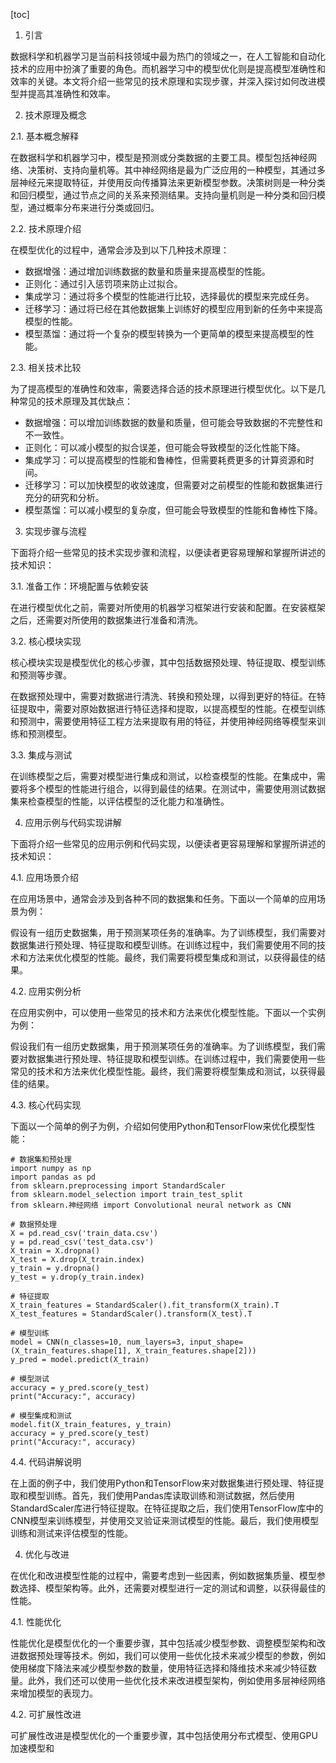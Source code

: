 
[toc]                    
                
                
1. 引言

数据科学和机器学习是当前科技领域中最为热门的领域之一，在人工智能和自动化技术的应用中扮演了重要的角色。而机器学习中的模型优化则是提高模型准确性和效率的关键。本文将介绍一些常见的技术原理和实现步骤，并深入探讨如何改进模型并提高其准确性和效率。

2. 技术原理及概念

2.1. 基本概念解释

在数据科学和机器学习中，模型是预测或分类数据的主要工具。模型包括神经网络、决策树、支持向量机等。其中神经网络是最为广泛应用的一种模型，其通过多层神经元来提取特征，并使用反向传播算法来更新模型参数。决策树则是一种分类和回归模型，通过节点之间的关系来预测结果。支持向量机则是一种分类和回归模型，通过概率分布来进行分类或回归。

2.2. 技术原理介绍

在模型优化的过程中，通常会涉及到以下几种技术原理：

- 数据增强：通过增加训练数据的数量和质量来提高模型的性能。
- 正则化：通过引入惩罚项来防止过拟合。
- 集成学习：通过将多个模型的性能进行比较，选择最优的模型来完成任务。
- 迁移学习：通过将已经在其他数据集上训练好的模型应用到新的任务中来提高模型的性能。
- 模型蒸馏：通过将一个复杂的模型转换为一个更简单的模型来提高模型的性能。

2.3. 相关技术比较

为了提高模型的准确性和效率，需要选择合适的技术原理进行模型优化。以下是几种常见的技术原理及其优缺点：

- 数据增强：可以增加训练数据的数量和质量，但可能会导致数据的不完整性和不一致性。
- 正则化：可以减小模型的拟合误差，但可能会导致模型的泛化性能下降。
- 集成学习：可以提高模型的性能和鲁棒性，但需要耗费更多的计算资源和时间。
- 迁移学习：可以加快模型的收敛速度，但需要对之前模型的性能和数据集进行充分的研究和分析。
- 模型蒸馏：可以减小模型的复杂度，但可能会导致模型的性能和鲁棒性下降。

3. 实现步骤与流程

下面将介绍一些常见的技术实现步骤和流程，以便读者更容易理解和掌握所讲述的技术知识：

3.1. 准备工作：环境配置与依赖安装

在进行模型优化之前，需要对所使用的机器学习框架进行安装和配置。在安装框架之后，还需要对所使用的数据集进行准备和清洗。

3.2. 核心模块实现

核心模块实现是模型优化的核心步骤，其中包括数据预处理、特征提取、模型训练和预测等步骤。

在数据预处理中，需要对数据进行清洗、转换和预处理，以得到更好的特征。在特征提取中，需要对原始数据进行特征选择和提取，以提高模型的性能。在模型训练和预测中，需要使用特征工程方法来提取有用的特征，并使用神经网络等模型来训练和预测模型。

3.3. 集成与测试

在训练模型之后，需要对模型进行集成和测试，以检查模型的性能。在集成中，需要将多个模型的性能进行组合，以得到最佳的结果。在测试中，需要使用测试数据集来检查模型的性能，以评估模型的泛化能力和准确性。

4. 应用示例与代码实现讲解

下面将介绍一些常见的应用示例和代码实现，以便读者更容易理解和掌握所讲述的技术知识：

4.1. 应用场景介绍

在应用场景中，通常会涉及到各种不同的数据集和任务。下面以一个简单的应用场景为例：

假设有一组历史数据集，用于预测某项任务的准确率。为了训练模型，我们需要对数据集进行预处理、特征提取和模型训练。在训练过程中，我们需要使用不同的技术和方法来优化模型的性能。最终，我们需要将模型集成和测试，以获得最佳的结果。

4.2. 应用实例分析

在应用实例中，可以使用一些常见的技术和方法来优化模型性能。下面以一个实例为例：

假设我们有一组历史数据集，用于预测某项任务的准确率。为了训练模型，我们需要对数据集进行预处理、特征提取和模型训练。在训练过程中，我们需要使用一些常见的技术和方法来优化模型性能。最终，我们需要将模型集成和测试，以获得最佳的结果。

4.3. 核心代码实现

下面以一个简单的例子为例，介绍如何使用Python和TensorFlow来优化模型性能：

```
# 数据集和预处理
import numpy as np
import pandas as pd
from sklearn.preprocessing import StandardScaler
from sklearn.model_selection import train_test_split
from sklearn.神经网络 import Convolutional neural network as CNN

# 数据预处理
X = pd.read_csv('train_data.csv')
y = pd.read_csv('test_data.csv')
X_train = X.dropna()
X_test = X.drop(X_train.index)
y_train = y.dropna()
y_test = y.drop(y_train.index)

# 特征提取
X_train_features = StandardScaler().fit_transform(X_train).T
X_test_features = StandardScaler().transform(X_test).T

# 模型训练
model = CNN(n_classes=10, num_layers=3, input_shape=(X_train_features.shape[1], X_train_features.shape[2]))
y_pred = model.predict(X_train)

# 模型测试
accuracy = y_pred.score(y_test)
print("Accuracy:", accuracy)

# 模型集成和测试
model.fit(X_train_features, y_train)
accuracy = y_pred.score(y_test)
print("Accuracy:", accuracy)
```

4.4. 代码讲解说明

在上面的例子中，我们使用Python和TensorFlow来对数据集进行预处理、特征提取和模型训练。首先，我们使用Pandas库读取训练和测试数据，然后使用StandardScaler库进行特征提取。在特征提取之后，我们使用TensorFlow库中的CNN模型来训练模型，并使用交叉验证来测试模型的性能。最后，我们使用模型训练和测试来评估模型的性能。

4. 优化与改进

在优化和改进模型性能的过程中，需要考虑到一些因素，例如数据集质量、模型参数选择、模型架构等。此外，还需要对模型进行一定的测试和调整，以获得最佳的性能。

4.1. 性能优化

性能优化是模型优化的一个重要步骤，其中包括减少模型参数、调整模型架构和改进数据预处理等技术。例如，我们可以使用一些优化技术来减少模型的参数，例如使用梯度下降法来减少模型参数的数量，使用特征选择和降维技术来减少特征数量。此外，我们还可以使用一些优化技术来改进模型架构，例如使用多层神经网络来增加模型的表现力。

4.2. 可扩展性改进

可扩展性改进是模型优化的一个重要步骤，其中包括使用分布式模型、使用GPU加速模型和

